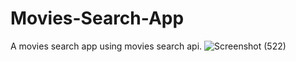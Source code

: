 # Movies-Search-App
A movies search app using movies search api.
![Screenshot (522)](https://user-images.githubusercontent.com/70009406/126987095-b98ea01a-47b3-488e-9899-9833570c1ed1.png)

